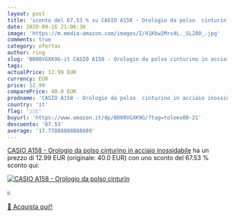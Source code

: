 ```yaml
---
layout: post
title: 'sconto del 67.53 % su CASIO A158 - Orologio da polso  cinturin  '
date: 2020-09-16 21:06:30
image: 'https://m.media-amazon.com/images/I/41Kbw2Mrx4L._SL200_.jpg'
comments: true
category: ofertas
author: ring
slug: 'B000VGXK9G-it CASIO A158 - Orologio da polso cinturino in acciaio...'
tags: 
actualPrice: 12.99 EUR
currency: EUR
price: 12.99
comparePrice: 40.0 EUR
prodname: 'CASIO A158 - Orologio da polso  cinturino in acciaio inossidabile'
country: 'it'
flag: '🇮🇹'
buyurl: 'https://www.amazon.it/dp/B000VGXK9G/?tag=tolees00-21'
descuento: '67.53'
average: '17.77888888888889'
---
```


[CASIO A158 - Orologio da polso  cinturino in acciaio inossidabile](https://www.amazon.it/dp/B000VGXK9G/?tag=tolees00-21) ha un prezzo di 12.99 EUR (originale: 40.0 EUR) con uno sconto del 67.53 % sconto qui:

[![CASIO A158 - Orologio da polso  cinturin](https://m.media-amazon.com/images/I/41Kbw2Mrx4L._SL200_.jpg)](https://www.amazon.it/dp/B000VGXK9G/?tag=tolees00-21)

ℹ️:


[🛒 Acquista qui!!](https://www.amazon.it/dp/B000VGXK9G/?tag=tolees00-21)
